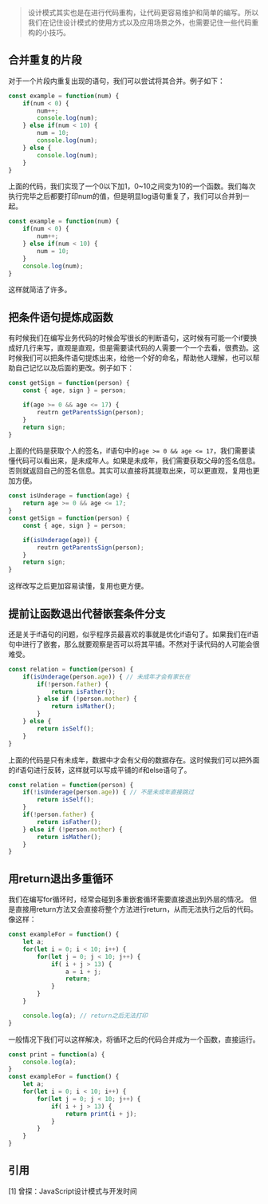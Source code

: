 
> 设计模式其实也是在进行代码重构，让代码更容易维护和简单的编写。所以我们在记住设计模式的使用方式以及应用场景之外，也需要记住一些代码重构的小技巧。

## 合并重复的片段

对于一个片段内重复出现的语句，我们可以尝试将其合并。例子如下：

``` js
const example = function(num) {
    if(num < 0) {
        num++;
        console.log(num);
    } else if(num < 10) {
        num = 10;
        console.log(num);
    } else {
        console.log(num);
    }
}
```

上面的代码，我们实现了一个0以下加1，0~10之间变为10的一个函数。我们每次执行完毕之后都要打印num的值，但是明显log语句重复了，我们可以合并到一起。

``` js
const example = function(num) {
    if(num < 0) {
        num++;
    } else if(num < 10) {
        num = 10;
    }
    console.log(num);
}
```

这样就简洁了许多。

## 把条件语句提炼成函数

有时候我们在编写业务代码的时候会写很长的判断语句，这时候有可能一个if要换成好几行来写，直观是直观，但是需要读代码的人需要一个一个去看，很费劲。这时候我们可以把条件语句提炼出来，给他一个好的命名，帮助他人理解，也可以帮助自己记忆以及后面的更改。例子如下：

``` js
const getSign = function(person) {
    const { age, sign } = person;

    if(age >= 0 && age <= 17) {
        reutrn getParentsSign(person);
    }
    return sign;
}
```

上面的代码是获取个人的签名，if语句中的`age >= 0 && age <= 17`，我们需要读懂代码可以看出来，是未成年人。如果是未成年，我们需要获取父母的签名信息。否则就返回自己的签名信息。其实可以直接将其提取出来，可以更直观，复用也更加方便。

``` js
const isUnderage = function(age) {
    return age >= 0 && age <= 17;
}
const getSign = function(person) {
    const { age, sign } = person;

    if(isUnderage(age)) {
        reutrn getParentsSign(person);
    }
    return sign;
}
```

这样改写之后更加容易读懂，复用也更方便。

## 提前让函数退出代替嵌套条件分支

还是关于if语句的问题，似乎程序员最喜欢的事就是优化if语句了。如果我们在if语句中进行了嵌套，那么就要观察是否可以将其平铺。不然对于读代码的人可能会很难受。

``` js
const relation = function(person) {
    if(isUnderage(person.age)) { // 未成年才会有家长在
        if(!person.father) {
            return isFather();
        } else if (!person.mother) {
            return isMather();
        }
    } else {
        return isSelf();
    }
}
```

上面的代码是只有未成年，数据中才会有父母的数据存在。这时候我们可以把外面的if语句进行反转，这样就可以写成平铺的if和else语句了。

``` js
const relation = function(person) {
    if(!isUnderage(person.age)) { // 不是未成年直接跳过
        return isSelf();
    }
    if(!person.father) {
        return isFather();
    } else if (!person.mother) {
        return isMather();
    }
}
```

## 用return退出多重循环

我们在编写for循环时，经常会碰到多重嵌套循环需要直接退出到外层的情况。
但是直接用return方法又会直接将整个方法进行return，从而无法执行之后的代码。像这样：

``` js
const exampleFor = function() {
    let a;
    for(let i = 0; i < 10; i++) {
        for(let j = 0; j < 10; j++) {
            if( i + j > 13) {
                a = i + j;
                return;
            }
        }
    }

    console.log(a); // return之后无法打印
}
```

一般情况下我们可以这样解决，将循环之后的代码合并成为一个函数，直接运行。

``` js
const print = function(a) {
    console.log(a);
}
const exampleFor = function() {
    let a;
    for(let i = 0; i < 10; i++) {
        for(let j = 0; j < 10; j++) {
            if( i + j > 13) {
                return print(i + j);
            }
        }
    }
}
```

## 引用

[1] 曾探：JavaScript设计模式与开发时间
